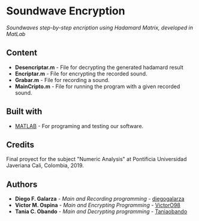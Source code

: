 # Soundwave Encryption
_Soundwaves step-by-step encription using Hadamard Matrix, developed in MatLab_

## Content
* **Desencriptar.m** - File for decrypting the generated hadamard result
* **Encriptar.m** - File for encrypting the recorded sound.
* **Grabar.m** - File for recording a sound.
* **MainCripto.m** - File for running the program with a given recorded sound.

## Built with
* [MATLAB](https://www.mathworks.com/products/matlab.html) - For programing and testing our software.

## Credits
Final proyect for the subject "Numeric Analysis" at Pontificia Universidad Javeriana Cali, Colombia, 2019.

## Authors
* **Diego F. Galarza** - *Main and Recording programming* - [diegogalarza](https://github.com/diegogalarza)
* **Victor M. Ospina** - *Main and Encrypting Programming* - [VictorO98](https://github.com/VictorO98)
* **Tania C. Obando** - *Main and Decrypting programming* - [Taniaobando](https://github.com/Taniaobando)
